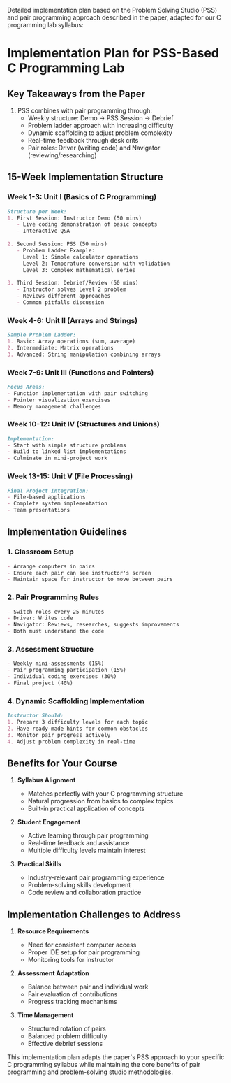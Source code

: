 Detailed implementation plan based on the Problem Solving Studio (PSS) and pair programming approach described in the paper, adapted for our C programming lab syllabus:

# Implementation Plan for PSS-Based C Programming Lab

## Key Takeaways from the Paper
1. PSS combines with pair programming through:
   - Weekly structure: Demo → PSS Session → Debrief
   - Problem ladder approach with increasing difficulty
   - Dynamic scaffolding to adjust problem complexity
   - Real-time feedback through desk crits
   - Pair roles: Driver (writing code) and Navigator (reviewing/researching)

## 15-Week Implementation Structure

### Week 1-3: Unit I (Basics of C Programming)
```md
Structure per Week:
1. First Session: Instructor Demo (50 mins)
   - Live coding demonstration of basic concepts
   - Interactive Q&A
   
2. Second Session: PSS (50 mins)
   - Problem Ladder Example:
     Level 1: Simple calculator operations
     Level 2: Temperature conversion with validation
     Level 3: Complex mathematical series
   
3. Third Session: Debrief/Review (50 mins)
   - Instructor solves Level 2 problem
   - Reviews different approaches
   - Common pitfalls discussion
```

### Week 4-6: Unit II (Arrays and Strings)
```md
Sample Problem Ladder:
1. Basic: Array operations (sum, average)
2. Intermediate: Matrix operations
3. Advanced: String manipulation combining arrays
```

### Week 7-9: Unit III (Functions and Pointers)
```md
Focus Areas:
- Function implementation with pair switching
- Pointer visualization exercises
- Memory management challenges
```

### Week 10-12: Unit IV (Structures and Unions)
```md
Implementation:
- Start with simple structure problems
- Build to linked list implementations
- Culminate in mini-project work
```

### Week 13-15: Unit V (File Processing)
```md
Final Project Integration:
- File-based applications
- Complete system implementation
- Team presentations
```

## Implementation Guidelines

### 1. Classroom Setup
```md
- Arrange computers in pairs
- Ensure each pair can see instructor's screen
- Maintain space for instructor to move between pairs
```

### 2. Pair Programming Rules
```md
- Switch roles every 25 minutes
- Driver: Writes code
- Navigator: Reviews, researches, suggests improvements
- Both must understand the code
```

### 3. Assessment Structure
```md
- Weekly mini-assessments (15%)
- Pair programming participation (15%)
- Individual coding exercises (30%)
- Final project (40%)
```

### 4. Dynamic Scaffolding Implementation
```md
Instructor Should:
1. Prepare 3 difficulty levels for each topic
2. Have ready-made hints for common obstacles
3. Monitor pair progress actively
4. Adjust problem complexity in real-time
```

## Benefits for Your Course

1. **Syllabus Alignment**
   - Matches perfectly with your C programming structure
   - Natural progression from basics to complex topics
   - Built-in practical application of concepts

2. **Student Engagement**
   - Active learning through pair programming
   - Real-time feedback and assistance
   - Multiple difficulty levels maintain interest

3. **Practical Skills**
   - Industry-relevant pair programming experience
   - Problem-solving skills development
   - Code review and collaboration practice

## Implementation Challenges to Address

1. **Resource Requirements**
   - Need for consistent computer access
   - Proper IDE setup for pair programming
   - Monitoring tools for instructor

2. **Assessment Adaptation**
   - Balance between pair and individual work
   - Fair evaluation of contributions
   - Progress tracking mechanisms

3. **Time Management**
   - Structured rotation of pairs
   - Balanced problem difficulty
   - Effective debrief sessions

This implementation plan adapts the paper's PSS approach to your specific C programming syllabus while maintaining the core benefits of pair programming and problem-solving studio methodologies.
